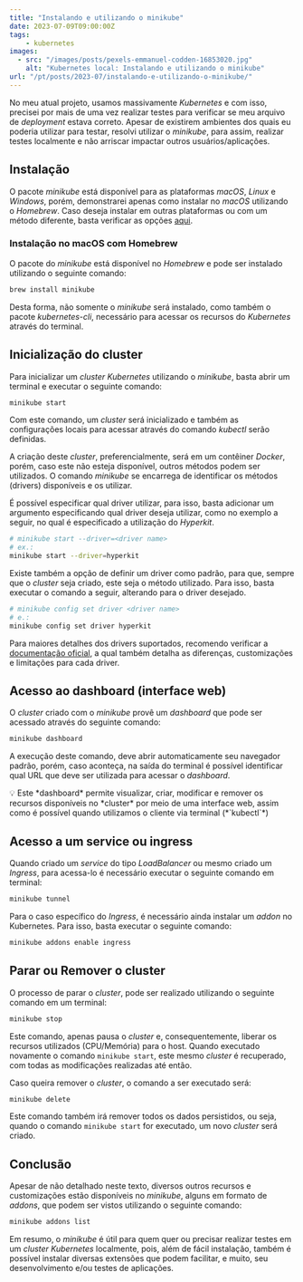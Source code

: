 ```yaml
---
title: "Instalando e utilizando o minikube"
date: 2023-07-09T09:00:00Z
tags:
    - kubernetes
images: 
  - src: "/images/posts/pexels-emmanuel-codden-16853020.jpg"
    alt: "Kubernetes local: Instalando e utilizando o minikube"
url: "/pt/posts/2023-07/instalando-e-utilizando-o-minikube/"
---
```


No meu atual projeto, usamos massivamente *Kubernetes* e com isso, precisei por mais de uma vez realizar testes para verificar se meu arquivo de *deployment* estava correto. Apesar de existirem ambientes dos quais eu poderia utilizar para testar, resolvi utilizar o *minikube*, para assim, realizar testes localmente e não arriscar impactar outros usuários/aplicações.

## Instalação

O pacote *minikube* está disponível para as plataformas *macOS*, *Linux* e *Windows*, porém, demonstrarei apenas como instalar no *macOS* utilizando o *Homebrew*. Caso deseja instalar em outras plataformas ou com um método diferente, basta verificar as opções [aqui](https://minikube.sigs.k8s.io/docs/start/).

### Instalação no macOS com Homebrew

O pacote do *minikube* está disponível no *Homebrew* e pode ser instalado utilizando o seguinte comando:

```bash
brew install minikube
```

Desta forma, não somente o *minikube* será instalado, como também o pacote *kubernetes-cli*, necessário para acessar os recursos do *Kubernetes* através do terminal.

## Inicialização do cluster

Para inicializar um *cluster* *Kubernetes* utilizando o *minikube*, basta abrir um terminal e executar o seguinte comando:

```bash
minikube start
```

Com este comando, um *cluster* será inicializado e também as configurações locais para acessar através do comando *kubectl* serão definidas.

A criação deste *cluster*, preferencialmente, será em um contêiner *Docker*, porém, caso este não esteja disponível, outros métodos podem ser utilizados. O comando *minikube* se encarrega de identificar os métodos (drivers) disponíveis e os utilizar.

É possível especificar qual driver utilizar, para isso, basta adicionar um argumento especificando qual driver deseja utilizar, como no exemplo a seguir, no qual é especificado a utilização do *Hyperkit*.

```bash
# minikube start --driver=<driver name>
# ex.:
minikube start --driver=hyperkit
```

Existe também a opção de definir um driver como padrão, para que, sempre que o *cluster* seja criado, este seja o método utilizado. Para isso, basta executar o comando a seguir, alterando para o driver desejado.

```bash
# minikube config set driver <driver name>
# e.:
minikube config set driver hyperkit
```

Para maiores detalhes dos drivers suportados, recomendo verificar a [documentação oficial](https://minikube.sigs.k8s.io/docs/drivers/), a qual também detalha as diferenças, customizações e limitações para cada driver.

## Acesso ao dashboard (interface web)

O *cluster* criado com o *minikube* provê um *dashboard* que pode ser acessado através do seguinte comando:

```bash
minikube dashboard
```

A execução deste comando, deve abrir automaticamente seu navegador padrão, porém, caso aconteça, na saída do terminal é possível identificar qual URL que deve ser utilizada para acessar o *dashboard*.

<aside>
💡 Este *dashboard* permite visualizar, criar, modificar e remover os recursos disponíveis no *cluster* por meio de uma interface web, assim como é possível quando utilizamos o cliente via terminal (*`kubectl`*)

</aside>

## Acesso a um service ou ingress

Quando criado um *service* do tipo *LoadBalancer* ou mesmo criado um *Ingress*, para acessa-lo é necessário executar o seguinte comando em terminal:

```bash
minikube tunnel
```

Para o caso específico do *Ingress*, é necessário ainda instalar um *addon* no Kubernetes. Para isso, basta executar o seguinte comando:

```bash
minikube addons enable ingress
```

## Parar ou Remover o cluster

O processo de parar o *cluster*, pode ser realizado utilizando o seguinte comando em um terminal:

```bash
minikube stop
```

Este comando, apenas pausa o *cluster* e, consequentemente, liberar os recursos utilizados (CPU/Memória) para o host. Quando executado novamente o comando `minikube start`, este mesmo *cluster* é recuperado, com todas as modificações realizadas até então.

Caso queira remover o *cluster*, o comando a ser executado será:

```bash
minikube delete
```

Este comando também irá remover todos os dados persistidos, ou seja, quando o comando `minikube start` for executado, um novo *cluster* será criado.

## Conclusão

Apesar de não detalhado neste texto, diversos outros recursos e customizações estão disponíveis no *minikube*, alguns em formato de *addons*, que podem ser vistos utilizando o seguinte comando:

```bash
minikube addons list
```

Em resumo, o *minikube* é útil para quem quer ou precisar realizar testes em um *cluster* *Kubernetes* localmente, pois, além de fácil instalação, também é possível instalar diversas extensões que podem facilitar, e muito, seu desenvolvimento e/ou testes de aplicações.

